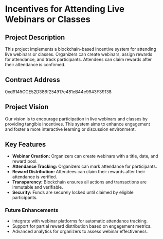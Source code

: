 # Incentives for Attending Live Webinars or Classes

## Project Description
This project implements a blockchain-based incentive system for attending live webinars or classes. Organizers can create webinars, assign rewards for attendance, and track participants. Attendees can claim rewards after their attendance is confirmed.

## Contract Address
0xd9145CCE52D386f254917e481eB44e9943F39138

## Project Vision
Our vision is to encourage participation in live webinars and classes by providing tangible incentives. This system aims to enhance engagement and foster a more interactive learning or discussion environment.

## Key Features
- **Webinar Creation:** Organizers can create webinars with a title, date, and reward pool.
- **Attendance Tracking:** Organizers can mark attendance for participants.
- **Reward Distribution:** Attendees can claim their rewards after their attendance is verified.
- **Transparency:** Blockchain ensures all actions and transactions are immutable and verifiable.
- **Security:** Funds are securely locked until claimed by eligible participants.

### Future Enhancements
- Integrate with webinar platforms for automatic attendance tracking.
- Support for partial reward distribution based on engagement metrics.
- Advanced analytics for organizers to assess webinar effectiveness.


